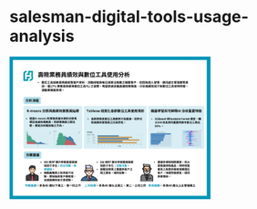 # salesman-digital-tools-usage-analysis

<img src="https://github.com/hsiehbocheng/salesman-digital-tools-usage-analysis/blob/main/img/summary.png" alt="Cover" width="70%"/>
